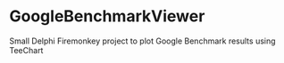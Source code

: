 # GoogleBenchmarkViewer
Small Delphi Firemonkey project to plot Google Benchmark results using TeeChart
